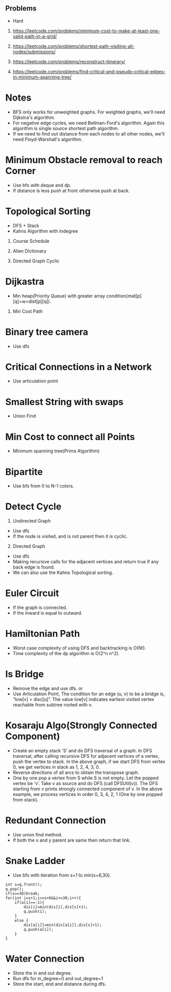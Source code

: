 ## Problems 

- Hard
1. https://leetcode.com/problems/minimum-cost-to-make-at-least-one-valid-path-in-a-grid/

2. https://leetcode.com/problems/shortest-path-visiting-all-nodes/submissions/

3. https://leetcode.com/problems/reconstruct-itinerary/

4. https://leetcode.com/problems/find-critical-and-pseudo-critical-edges-in-minimum-spanning-tree/


# Notes

- BFS only works for unweighted graphs. For weighted graphs, we'll need Dijkstra's algorithm.
- For negative edge cycles, we need Bellman-Ford's algorithm. Again this algorithm is single source shortest path algorithm. 
- If we need to find out distance from each nodes to all other nodes, we'll need Floyd-Warshall's algorithm.


# Minimum Obstacle removal to reach Corner

- Use bfs with deque and dp.
- If distance is less push at front otherwise push at back.


# Topological Sorting

- DFS + Stack
- Kahns Algorithm with indegree

1. Course Schedule

2. Alien Dictionary

3. Directed Graph Cyclic



# Dijkastra

- Min heap(Priority Queue) with greater array condition(mat[p][q]+w<dist[p][q]).

1. Min Cost Path



# Binary tree camera

- Use dfs


# Critical Connections in a Network

- Use articulation point



# Smallest String with swaps

- Union Find



# Min Cost to connect all Points

- Minimum spanning tree(Prims Algorithm)


# Bipartite 

- Use bfs from 0 to N-1 colors.



# Detect Cycle

1. Undirected Graph

- Use dfs
- If the node is visited, and is not parent then it is cyclic.


2. Directed Graph

- Use dfs
- Making recursive calls for the adjacent vertices and return true if any back edge is found.
- We can also use the Kahns Topological sorting.



# Euler Circuit

- If the graph is connected.
- If the inward is equal to outward.


# Hamiltonian Path

- Worst case complexity of using DFS and backtracking is O(N!).
- Time complexity of the dp algorithm is O(2^n n^2).



# Is Bridge

- Remove the edge and use dfs.
or 
- Use Articulation Point, The condition for an edge (u, v) to be a bridge is, “low[v] > disc[u]”. The value low[v] indicates earliest visited vertex reachable from subtree rooted with v. 



# Kosaraju Algo(Strongly Connected Component)

- Create an empty stack ‘S’ and do DFS traversal of a graph. In DFS traversal, after calling recursive DFS for adjacent vertices of a vertex, push the vertex to stack. In the above graph, if we start DFS from vertex 0, we get vertices in stack as 1, 2, 4, 3, 0. 
- Reverse directions of all arcs to obtain the transpose graph. 
- One by one pop a vertex from S while S is not empty. Let the popped vertex be ‘v’. Take v as source and do DFS (call DFSUtil(v)). The DFS starting from v prints strongly connected component of v. In the above example, we process vertices in order 0, 3, 4, 2, 1 (One by one popped from stack).




# Redundant Connection

- Use union find method.
- If both the x and y parent are same then return that link.



# Snake Ladder

- Use bfs with iteration from s+1 to min(s+6,30).

```
int s=q.front();
q.pop();
if(s==30)break;
for(int i=s+1;i<=s+6&&i<=30;i++){
    if(a[i]==-1){
        dis[i]=min(dis[i],dis[s]+1);
        q.push(i);
    }
    else {
        dis[a[i]]=min(dis[a[i]],dis[s]+1);
        q.push(a[i]);
    }
}
```

# Water Connection

- Store the in and out degree.
- Run dfs for in_degree=0 and out_degree=1
- Store the start, end and distance during dfs.
 